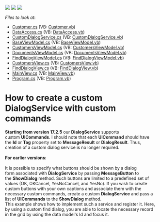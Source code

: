 <!-- default badges list -->
![](https://img.shields.io/endpoint?url=https://codecentral.devexpress.com/api/v1/VersionRange/128614805/16.2.11%2B)
[![](https://img.shields.io/badge/Open_in_DevExpress_Support_Center-FF7200?style=flat-square&logo=DevExpress&logoColor=white)](https://supportcenter.devexpress.com/ticket/details/T590911)
[![](https://img.shields.io/badge/📖_How_to_use_DevExpress_Examples-e9f6fc?style=flat-square)](https://docs.devexpress.com/GeneralInformation/403183)
<!-- default badges end -->
<!-- default file list -->
*Files to look at*:

* [Customer.cs](./CS/DXApplication5/MVVM/Data/Customer.cs) (VB: [Customer.vb](./VB/DXApplication5/MVVM/Data/Customer.vb))
* [DataAccess.cs](./CS/DXApplication5/MVVM/Data/DataAccess.cs) (VB: [DataAccess.vb](./VB/DXApplication5/MVVM/Data/DataAccess.vb))
* [CustomDialogService.cs](./CS/DXApplication5/MVVM/Service/CustomDialogService.cs) (VB: [CustomDialogService.vb](./VB/DXApplication5/MVVM/Service/CustomDialogService.vb))
* [BaseViewModel.cs](./CS/DXApplication5/MVVM/ViewModels/BaseViewModel.cs) (VB: [BaseViewModel.vb](./VB/DXApplication5/MVVM/ViewModels/BaseViewModel.vb))
* [CustomersViewModel.cs](./CS/DXApplication5/MVVM/ViewModels/CustomersViewModel.cs) (VB: [CustomersViewModel.vb](./VB/DXApplication5/MVVM/ViewModels/CustomersViewModel.vb))
* [DocumentsViewModel.cs](./CS/DXApplication5/MVVM/ViewModels/DocumentsViewModel.cs) (VB: [DocumentsViewModel.vb](./VB/DXApplication5/MVVM/ViewModels/DocumentsViewModel.vb))
* [FindDialogViewModel.cs](./CS/DXApplication5/MVVM/ViewModels/FindDialogViewModel.cs) (VB: [FindDialogViewModel.vb](./VB/DXApplication5/MVVM/ViewModels/FindDialogViewModel.vb))
* [CustomersView.cs](./CS/DXApplication5/MVVM/Views/CustomersView.cs) (VB: [CustomersView.vb](./VB/DXApplication5/MVVM/Views/CustomersView.vb))
* [FindDialogView.cs](./CS/DXApplication5/MVVM/Views/FindDialogView.cs) (VB: [FindDialogView.vb](./VB/DXApplication5/MVVM/Views/FindDialogView.vb))
* [MainView.cs](./CS/DXApplication5/MVVM/Views/MainView.cs) (VB: [MainView.vb](./VB/DXApplication5/MVVM/Views/MainView.vb))
* [Program.cs](./CS/DXApplication5/Program.cs) (VB: [Program.vb](./VB/DXApplication5/Program.vb))
<!-- default file list end -->
# How to create a custom DialogService with custom commands


<p><strong>Starting from version</strong> <strong>17.2.5</strong> our <strong>DialogService</strong> supports custom <strong>UICommands</strong>. I should note that each <strong>UICommand</strong> should have the <strong>Id</strong> or <strong>Tag</strong> property set to <strong>MessageResult</strong> or <strong>DialogResult</strong>. Thus, creation of a custom dialog service is no longer required. <br><br><strong>For earlier versions:</strong><br><br>It is possible to specify what buttons should be shown by a dialog form associated with <strong>DialogService</strong> by passing <strong>MessageButton</strong> to the <strong>ShowDialog</strong> method. Such buttons are limited to a predefined set of values (OK, OKCancel, YesNoCancel, and YesNo). If you wish to create custom buttons with your own captions and associate them with the necessary custom commands, create a custom <strong>DialogService</strong> and pass a list of <strong>UICommands</strong> to the <strong>ShowDialog</strong> method. <br>This example shows how to implement such a service and register it. Here, by using a custom find dialog, you are able to locate the necessary record in the grid by using the data model's Id and focus it. </p>

<br/>


